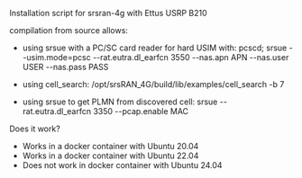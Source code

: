 Installation script for srsran-4g with Ettus USRP B210

compilation from source allows:
* using srsue with a PC/SC card reader for hard USIM with:
	pcscd; srsue --usim.mode=pcsc --rat.eutra.dl_earfcn 3550 --nas.apn APN --nas.user USER --nas.pass PASS

* using cell_search:
    /opt/srsRAN_4G/build/lib/examples/cell_search -b 7
* using srsue to get PLMN from discovered cell:
    srsue --rat.eutra.dl_earfcn 3350 --pcap.enable MAC

Does it work?
* Works in a docker container with Ubuntu 20.04
* Works in a docker container with Ubuntu 22.04
* Does not work in docker container with Ubuntu 24.04
